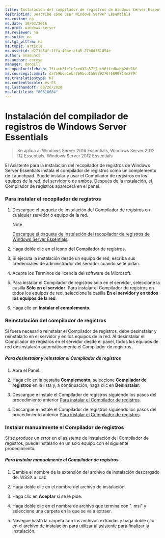 ```yaml
---
title: Instalación del compilador de registros de Windows Server Essentials
description: Describe cómo usar Windows Server Essentials
ms.custom: na
ms.date: 10/03/2016
ms.prod: windows-server
ms.reviewer: na
ms.suite: na
ms.tgt_pltfrm: na
ms.topic: article
ms.assetid: d271c54f-1ffa-464e-afa5-27b8df61854e
author: nnamuhcs
ms.author: coreyp
manager: dongill
ms.openlocfilehash: 75faeb3fe1c9ced32a37f2ac96ffedbadb2db76f
ms.sourcegitcommit: da7b9bce1eba369bcd156639276f6899714e279f
ms.translationtype: MT
ms.contentlocale: es-ES
ms.lasthandoff: 03/26/2020
ms.locfileid: "80318684"
---
```

# <a name="install-the-windows-server-essentials-log-collector"></a>Instalación del compilador de registros de Windows Server Essentials

>Se aplica a: Windows Server 2016 Essentials, Windows Server 2012 R2 Essentials, Windows Server 2012 Essentials

El Asistente para la instalación del recopilador de registros de Windows Server Essentials instala el compilador de registros como un complemento de Launchpad. Puede instalar y usar el Compilador de registros en los equipos de la red, del servidor o de ambos. Después de la instalación, el Compilador de registros aparecerá en el panel.  
  
###  <a name="to-install-the-log-collector"></a><a name="BKMK_ToInstall"></a>Para instalar el recopilador de registros  
  
1.  Descargue el paquete de instalación del Compilador de registros en cualquier servidor o equipo de la red.  
  
    > [!NOTE]
    > [Descargue el paquete de instalación del recopilador de registros de Windows Server Essentials](https://www.microsoft.com/download/details.aspx?id=34821).  
  
2.  Haga doble clic en el icono del Compilador de registros.  
  
3.  Si ejecuta la instalación desde un equipo de red, escriba sus credenciales de administrador del servidor cuando se le pidan.  
  
4.  Acepte los Términos de licencia del software de Microsoft.  
  
5.  Para instalar el Compilador de registros solo en el servidor, seleccione la casilla **Sólo en el servidor**. Para instalar el Compilador de registros en todos los equipos de red, seleccione la casilla **En el servidor y en todos los equipos de la red**.  
  
6.  Haga clic en **Instalar el complemento**.  
  
###  <a name="reinstalling-the-log-collector"></a><a name="BKMK_Reinstall"></a>Reinstalación del compilador de registros  
 Si fuera necesario reinstalar el Compilador de registros, debe desinstalar y reinstalarlo en el servidor y en los equipos de la red. Al desinstalar el Compilador de registros en el servidor desde el panel, todos los equipos de red desinstalarán automáticamente el Compilador de registros.  
  
##### <a name="to-uninstall-and-reinstall-the-log-collector"></a>Para desinstalar y reinstalar el Compilador de registros  
  
1.  Abra el Panel.  
  
2.  Haga clic en la pestaña **Complemento**, seleccione **Compilador de registros** en la lista y, a continuación, haga clic en **Desinstalar**.  
  

3.  Descargue e instale el Compilador de registros siguiendo los pasos del procedimiento anterior [Para instalar el Compilador de registros](Install-the-Windows-Server-Essentials-Log-Collector.md#BKMK_ToInstall).  

3.  Descargue e instale el Compilador de registros siguiendo los pasos del procedimiento anterior [Para instalar el Compilador de registros](../support/Install-the-Windows-Server-Essentials-Log-Collector.md#BKMK_ToInstall).  

  
### <a name="manually-install-the-log-collector"></a>Instalar manualmente el Compilador de registros  
 Si se produce un error en el asistente de instalación del Compilador de registros, puede instalarlo en un solo equipo con el siguiente procedimiento.  
  
##### <a name="to-manually-install-the-log-collector"></a>Para instalar manualmente el Compilador de registros  
  
1.  Cambie el nombre de la extensión del archivo de instalación descargado de. WSSX a. cab.  
  
2.  Haga doble clic en el nombre del archivo de instalación.  
  
3.  Haga clic en **Aceptar** si se le pide.  
  
4.  Haga doble clic en el nombre de archivo que termina con ". msi" y seleccione una carpeta en la que se va a extraer.  
  
5.  Navegue hasta la carpeta con los archivos extraídos y haga doble clic en el archivo de instalación para utilizar al asistente para finalizar la instalación.
